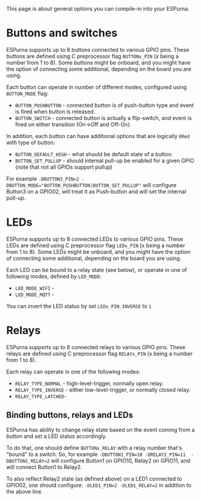 This page is about general options you can compile-in into your ESPurna.

# Buttons and switches 

ESPurna supports up to 8 buttons connected to various GPIO pins. These buttons are defined using C preprocessor flag `BUTTONx_PIN` (x being a number from 1 to 8). Some buttons might be onboard, and you might have the option of connecting some additional, depending on the board you are using.

Each button can operate in number of different modes, configured using `BUTTON_MODE` flag:
- `BUTTON_PUSHBUTTON` - connected button is of push-button type and event is fired when button is released.
- `BUTTON_SWITCH` - connected button is actually a flip-switch, and event is fired on either transition (On->Off and Off-On).

In addition, each button can have additional options that are logically `ORed` with type of button:
- `BUTTON_DEFAULT_HIGH` - what should be default state of a button.
- `BUTTON_SET_PULLUP` - should internal pull-up be enabled for a given GPIO (note that not all GPIOs support pullup)

For example `-DBUTTON3_PIN=2 -DBUTTON_MODE="BUTTON_PUSHBUTTON|BUTTON_SET_PULLUP"` will configure Button3 on a GPIO02, will treat it as Push-button and will set the internal pull-up.

# LEDs 

ESPurna supports up to 8 connected LEDs to various GPIO pins. These LEDs are defined using C preprocessor flag `LEDx_PIN` (x being a number from 1 to 8). Some LEDs might be onboard, and you might have the option of connecting some additional, depending on the board you are using.

Each LED can be bound to a relay state (see below), or operate in one of following modes, defined by `LED_MODE`:
- `LED_MODE_WIFI` -
- `LED_MODE_MQTT` -

You can invert the LED status by set `LEDx_PIN_INVERSE` to `1`

# Relays 

ESPurna supports up to 8 connected relays to various GPIO pins. These relays are defined using C preprocessor flag `RELAYx_PIN` (x being a number from 1 to 8).

Each relay can operate in one of the following modes: 
- `RELAY_TYPE_NORMAL` - high-level-trigger, normally open relay.
- `RELAY_TYPE_INVERSE` - either low-level-trigger, or normally closed relay. 
- `RELAY_TYPE_LATCHED`- 

## Binding buttons, relays and LEDs

ESPurna has ability to change relay state based on the event coming from a button and set a LED status accordingly.

To do that, one should define `BUTTONx_RELAY` with a relay number that's "bound" to a switch. 
So, for example `-DBUTTON1_PIN=10 -DRELAY2_PIN=11  -DBUTTON1_RELAY=2` will configure Button1 on GPIO10, Relay2 on GPIO11, and will connect Button1 to Relay2.

To also reflect Relay2 state (as defined above) on a LED1 connected to GPIO02, one should configure: `-DLED1_PIN=2 -DLED1_RELAY=2` in addition to the above line. 


